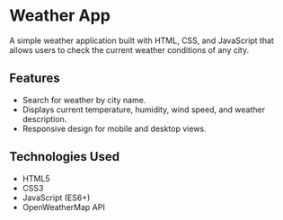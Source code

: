 # Weather App

A simple weather application built with HTML, CSS, and JavaScript that allows users to check the current weather conditions of any city.

## Features

- Search for weather by city name.
- Displays current temperature, humidity, wind speed, and weather description.
- Responsive design for mobile and desktop views.

## Technologies Used

- HTML5
- CSS3
- JavaScript (ES6+)
- OpenWeatherMap API
